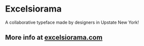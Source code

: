 # Excelsiorama
A collaborative typeface made by designers in Upstate New York!

## More info at [excelsiorama.com](http://www.excelsiorama.com)

